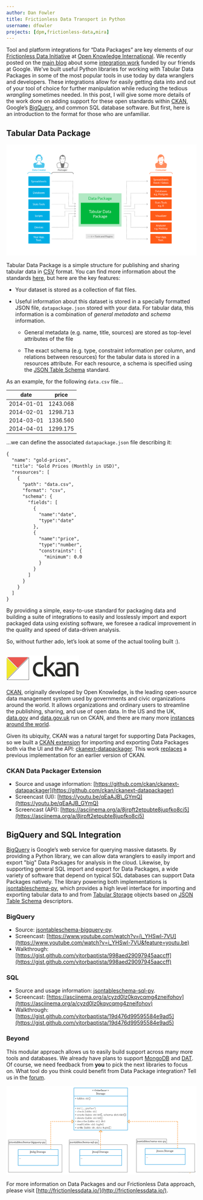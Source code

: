 ```yaml
---
author: Dan Fowler
title: Frictionless Data Transport in Python
username: dfowler
projects: [dpm,frictionless-data,mira]
---
```


Tool and platform integrations for “Data Packages” are key elements of
our [Frictionless Data Initiative](http://datapackages.org/) at
[Open Knowledge International](https://okfn.org/). We recently posted
on the [main blog](http://blog.okfn.org) about some
[integration work](http://blog.okfn.org/2016/02/01/google-funds-frictionless-data-initiative-at-open-knowledge/)
funded by our friends at Google. We’ve built useful Python libraries
for working with Tabular Data Packages in some of the most popular
tools in use today by data wranglers and developers. These
integrations allow for easily getting data into and out of your tool
of choice for further manipulation while reducing the tedious
*wrangling* sometimes needed. In this post, I will give some more
details of the work done on adding support for these open standards
within [CKAN](http://ckan.org/), Google’s
[BigQuery](http://bigquery.cloud.google.com/), and common SQL database
software.  But first, here is an introduction to the format for those
who are unfamiliar.

Tabular Data Package
--------------------

![](/img/posts/tabular-data-package.png)

Tabular Data Package is a simple structure for publishing and sharing
tabular data in
[CSV](http://datapackages.org/doc/tabular-data-package#csv) format.
You can find more information about the standards
[here](http://datapackages.org/standards), but here are the key
features:

- Your dataset is stored as a collection of flat files.

- Useful information about this dataset is stored in a specially
  formatted JSON file, `datapackage.json` stored with your
  data. For tabular data, this information is a combination of
  *general metadata* and *schema* information.

    - General metadata (e.g. name, title, sources) are stored as
      top-level attributes of the file

    - The exact schema (e.g. type, constraint information per
      column, and relations between resources) for the tabular
      data is stored in a resources attribute. For each resource,
      a schema is specified using the
      [JSON Table Schema](http://dataprotocols.org/table-schema/)
      standard.

As an example, for the following `data.csv` file...

| date | price |
|------|-------|
| 2014-01-01 | 1243.068 |
| 2014-02-01 | 1298.713 |
| 2014-03-01 | 1336.560 |
| 2014-04-01 | 1299.175 |


...we can define the associated `datapackage.json` file describing it:


    {
      "name": "gold-prices",
      "title": "Gold Prices (Monthly in USD)",
      "resources": [
        {
          "path": "data.csv",
          "format": "csv",
          "schema": {
            "fields": [
              {
                "name":"date",
                "type":"date"
              },
              {
                "name":"price",
                "type":"number",
                "constraints": {
                  "minimum": 0.0
                }
              }
            ]
          }
        }
      ]
    }


By providing a simple, easy-to-use standard for packaging data and
building a suite of integrations to easily and losslessly import and
export packaged data using existing software, we foresee a radical
improvement in the quality and speed of data-driven analysis.

So, without further ado, let’s look at some of the actual tooling built :).

![CKAN Logo](/img/posts/ckan-logo-s.png)
----

[CKAN](http://ckan.org/), originally developed by Open Knowledge, is
the leading open-source data management system used by governments and
civic organizations around the world.  It allows organizations and
ordinary users to streamline the publishing, sharing, and use of open
data.  In the US and the UK, [data.gov](http://www.data.gov/) and
[data.gov.uk](https://data.gov.uk/) run on CKAN, and there are many
more [instances around the world](http://ckan.org/instances/#).

Given its ubiquity, CKAN was a natural target for supporting Data
Packages, so we built a
[CKAN extension](http://docs.ckan.org/en/latest/extensions/index.html)
for importing and exporting Data Packages both via the UI and the API:
[ckanext-datapackager](https://github.com/ckan/ckanext-datapackager).
This work
[replaces](https://github.com/ckan/ckanext-datapackager#where-is-the-old-open-knowledges-data-packager)
a previous implementation for an earlier version of CKAN.

### CKAN Data Packager Extension

- Source and usage information: [https://github.com/ckan/ckanext-datapackager](https://github.com/ckan/ckanext-datapackager)
- Screencast (UI): [https://youtu.be/qEaAJB\_GYmQ](https://youtu.be/qEaAJB_GYmQ)
- Screencast (API): [https://asciinema.org/a/8jrpft2etpubte8jupfko8ci5](https://asciinema.org/a/8jrpft2etpubte8jupfko8ci5)

BigQuery and SQL Integration
----------------------------

[BigQuery](https://developers.google.com/apps-script/advanced/bigquery)
is Google’s web service for querying massive datasets.  By providing a
Python library, we can allow data wranglers to easily import and
export "big" Data Packages for analysis in the cloud.  Likewise, by
supporting general SQL import and export for Data Packages, a wide
variety of software that depend on typical SQL databases can support
Data Packages natively.  The library powering both implementations is
[jsontableschema-py](https://github.com/frictionlessdata/jsontableschema-py),
which provides a high level interface for importing and exporting
tabular data to and from
[Tabular Storage](https://github.com/frictionlessdata/jsontableschema-py#storage)
objects based on
[JSON Table Schema](http://dataprotocols.org/table-schema/)
descriptors.

### BigQuery

- Source: [jsontableschema-bigquery-py](https://github.com/frictionlessdata/jsontableschema-bigquery-py).
- Screencast: [https://www.youtube.com/watch?v=i\_YHSwl-7VU](https://www.youtube.com/watch?v=i_YHSwl-7VU&feature=youtu.be)
- Walkthrough: [https://gist.github.com/vitorbaptista/998aed29097945aaccff](https://gist.github.com/vitorbaptista/998aed29097945aaccff)

### SQL

- Source and usage information: [jsontableschema-sql-py](https://github.com/frictionlessdata/jsontableschema-sql-py).
- Screencast: [https://asciinema.org/a/cyzd0lz0kqvcqmg4zneifohov](https://asciinema.org/a/cyzd0lz0kqvcqmg4zneifohov)
- Walkthrough: [https://gist.github.com/vitorbaptista/19d476d99595584e9ad5](https://gist.github.com/vitorbaptista/19d476d99595584e9ad5)

### Beyond

This modular approach allows us to easily build support across many
more tools and databases.  We already have plans to support
[MongoDB](https://www.mongodb.org/) and
[DAT](https://github.com/maxogden/dat).  Of course, we need feedback
from **you** to pick the next libraries to focus on.  What tool do you
think could benefit from Data Package integration?  Tell us in the
[forum](https://discuss.okfn.org/c/frictionless-data).

![](/img/posts/tabular-storage-diagram.png)

For more information on Data Packages and our Frictionless Data
approach, please visit
[http://frictionlessdata.io/](http://frictionlessdata.io/).
